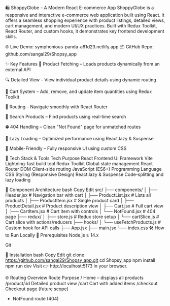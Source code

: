 

🛍️ ShoppyGlobe – A Modern React E-commerce App
ShoppyGlobe is a responsive and interactive e-commerce web application built using React. It offers a seamless shopping experience with product listings, detailed views, cart management, and modern UI/UX practices. Built with Redux Toolkit, React Router, and custom hooks, it demonstrates key frontend development skills.

🌐 Live Demo: symphonious-panda-a61d23.netlify.app
📦 GitHub Repo: github.com/sangal29/Shopsy_app

✨ Key Features
🔄 Product Fetching – Loads products dynamically from an external API

🔍 Detailed View – View individual product details using dynamic routing

🛒 Cart System – Add, remove, and update item quantities using Redux Toolkit

🧭 Routing – Navigate smoothly with React Router

🔎 Search Products – Find products using real-time search

⛔ 404 Handling – Clean "Not Found" page for unmatched routes

🚀 Lazy Loading – Optimized performance using React.lazy & Suspense

📱 Mobile-Friendly – Fully responsive UI using custom CSS

🧠 Tech Stack & Tools
Tech	Purpose
React	Frontend UI Framework
Vite	Lightning-fast build tool
Redux Toolkit	Global state management
React Router DOM	Client-side routing
JavaScript (ES6+)	Programming Language
CSS	Styling (Responsive Design)
React.lazy & Suspense	Code-splitting and lazy loading

🧩 Component Architecture
bash
Copy
Edit
src/
├── components/
│   ├── Header.jsx            # Navigation bar with cart
│   ├── ProductList.jsx       # Lists all products
│   ├── ProductItem.jsx       # Single product card
│   ├── ProductDetail.jsx     # Product description view
│   ├── Cart.jsx              # Full cart view
│   ├── CartItem.jsx          # Cart item with controls
│   └── NotFound.jsx          # 404 page
├── redux/
│   ├── store.js              # Redux store setup
│   └── cartSlice.js          # Cart slice with actions/reducers
├── hooks/
│   └── useFetchProducts.js   # Custom hook for API calls
├── App.jsx
├── main.jsx
└── index.css
🛠️ How to Run Locally
🔧 Prerequisites
Node.js ≥ 14.x

Git

🚀 Installation
bash
Copy
Edit
git clone https://github.com/sangal29/Shopsy_app.git
cd Shopsy_app
npm install
npm run dev
Visit 👉 http://localhost:5173 in your browser.

🌐 Routing Overview
Route	Purpose
/	Home – displays all products
/product/:id	Detailed product view
/cart	Cart with added items
/checkout	Checkout page (future scope)
*	NotFound route (404)


